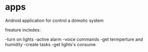 # apps

Android application for control a domotic system

freature incledes:

-turn on lights
-active alarm
-voice commands
-get termperture and humidity
-create tasks
-get lights's consume
